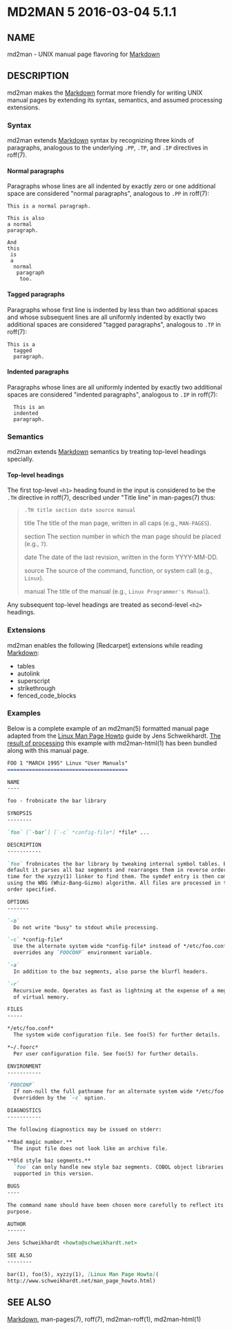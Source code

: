 # MD2MAN 5                        2016-03-04                            5.1.1

## NAME

md2man - UNIX manual page flavoring for [Markdown]

## DESCRIPTION

md2man makes the [Markdown] format more friendly for writing UNIX manual
pages by extending its syntax, semantics, and assumed processing extensions.

### Syntax

md2man extends [Markdown] syntax by recognizing three kinds of paragraphs,
analogous to the underlying `.PP`, `.TP`, and `.IP` directives in roff(7).

#### Normal paragraphs

Paragraphs whose lines are all indented by exactly zero or one additional
space are considered "normal paragraphs", analogous to `.PP` in roff(7):

    This is a normal paragraph.

    This is also
    a normal
    paragraph.

    And
    this
     is
     a
      normal
       paragraph
        too.

#### Tagged paragraphs

Paragraphs whose first line is indented by less than two additional spaces and
whose subsequent lines are all uniformly indented by exactly two additional
spaces are considered "tagged paragraphs", analogous to `.TP` in roff(7):

    This is a
      tagged
      paragraph.

#### Indented paragraphs

Paragraphs whose lines are all uniformly indented by exactly two additional
spaces are considered "indented paragraphs", analogous to `.IP` in roff(7):

      This is an
      indented
      paragraph.

### Semantics

md2man extends [Markdown] semantics by treating top-level headings specially.

#### Top-level headings

The first top-level `<h1>` heading found in the input is considered to be the
`.TH` directive in roff(7), described under "Title line" in man-pages(7) thus:

>     .TH title section date source manual
>
> title
>   The title of the man page, written in all caps (e.g., `MAN-PAGES`).
>
> section
>   The section number in which the man page should be placed (e.g., `7`).
>
> date
>   The date of the last revision, written in the form YYYY-MM-DD.
>
> source
>   The source of the command, function, or system call (e.g., `Linux`).
>
> manual
>   The title of the manual (e.g., `Linux Programmer's Manual`).

Any subsequent top-level headings are treated as second-level `<h2>` headings.

### Extensions

md2man enables the following [Redcarpet] extensions while reading [Markdown]:

  * tables
  * autolink
  * superscript
  * strikethrough
  * fenced\_code\_blocks

### Examples

Below is a complete example of an md2man(5) formatted manual page adapted from
the [Linux Man Page Howto](http://www.schweikhardt.net/man_page_howto.html)
guide by Jens Schweikhardt.  [The result of processing](../man0/EXAMPLE.html)
this example with md2man-html(1) has been bundled along with this manual page.

```markdown
FOO 1 "MARCH 1995" Linux "User Manuals"
=======================================

NAME
----

foo - frobnicate the bar library

SYNOPSIS
--------

`foo` [`-bar`] [`-c` *config-file*] *file* ...

DESCRIPTION
-----------

`foo` frobnicates the bar library by tweaking internal symbol tables. By
default it parses all baz segments and rearranges them in reverse order by
time for the xyzzy(1) linker to find them. The symdef entry is then compressed
using the WBG (Whiz-Bang-Gizmo) algorithm. All files are processed in the
order specified.

OPTIONS
-------

`-b`
  Do not write "busy" to stdout while processing.

`-c` *config-file*
  Use the alternate system wide *config-file* instead of */etc/foo.conf*. This
  overrides any `FOOCONF` environment variable.

`-a`
  In addition to the baz segments, also parse the blurfl headers.

`-r`
  Recursive mode. Operates as fast as lightning at the expense of a megabyte
  of virtual memory.

FILES
-----

*/etc/foo.conf*
  The system wide configuration file. See foo(5) for further details.

*~/.foorc*
  Per user configuration file. See foo(5) for further details.

ENVIRONMENT
-----------

`FOOCONF`
  If non-null the full pathname for an alternate system wide */etc/foo.conf*.
  Overridden by the `-c` option.

DIAGNOSTICS
-----------

The following diagnostics may be issued on stderr:

**Bad magic number.**
  The input file does not look like an archive file.

**Old style baz segments.**
  `foo` can only handle new style baz segments. COBOL object libraries are not
  supported in this version.

BUGS
----

The command name should have been chosen more carefully to reflect its
purpose.

AUTHOR
------

Jens Schweikhardt <howto@schweikhardt.net>

SEE ALSO
--------

bar(1), foo(5), xyzzy(1), [Linux Man Page Howto](
http://www.schweikhardt.net/man_page_howto.html)
```

## SEE ALSO

[Markdown], man-pages(7), roff(7), md2man-roff(1), md2man-html(1)

[Markdown]: http://daringfireball.net/projects/markdown/syntax
